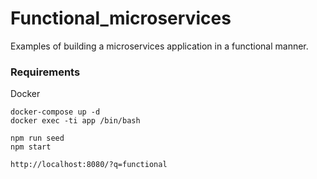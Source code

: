 # Functional_microservices

Examples of building a microservices application in a functional manner.

### Requirements

Docker


```
docker-compose up -d
docker exec -ti app /bin/bash

npm run seed
npm start

http://localhost:8080/?q=functional
```